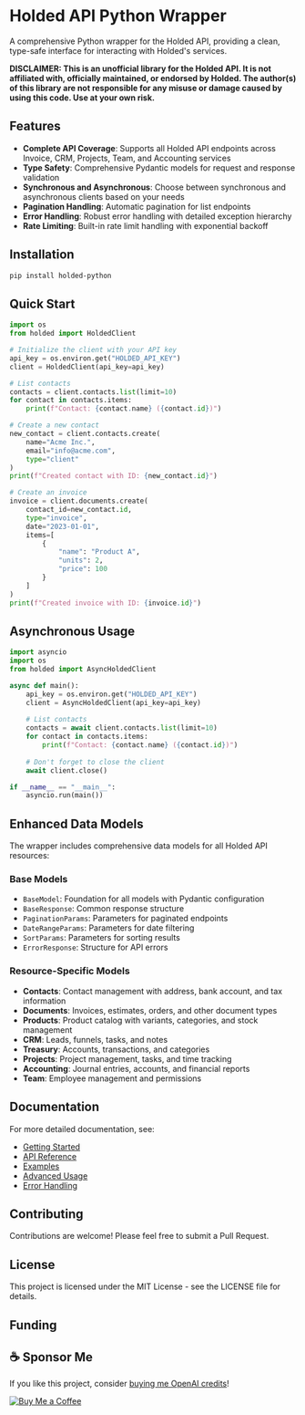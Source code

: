# Holded API Python Wrapper

A comprehensive Python wrapper for the Holded API, providing a clean, type-safe interface for interacting with Holded's services.

**DISCLAIMER: This is an unofficial library for the Holded API. It is not affiliated with, officially maintained, or endorsed by Holded. The author(s) of this library are not responsible for any misuse or damage caused by using this code. Use at your own risk.**

## Features

- **Complete API Coverage**: Supports all Holded API endpoints across Invoice, CRM, Projects, Team, and Accounting services
- **Type Safety**: Comprehensive Pydantic models for request and response validation
- **Synchronous and Asynchronous**: Choose between synchronous and asynchronous clients based on your needs
- **Pagination Handling**: Automatic pagination for list endpoints
- **Error Handling**: Robust error handling with detailed exception hierarchy
- **Rate Limiting**: Built-in rate limit handling with exponential backoff

## Installation

```bash
pip install holded-python
```

## Quick Start

```python
import os
from holded import HoldedClient

# Initialize the client with your API key
api_key = os.environ.get("HOLDED_API_KEY")
client = HoldedClient(api_key=api_key)

# List contacts
contacts = client.contacts.list(limit=10)
for contact in contacts.items:
    print(f"Contact: {contact.name} ({contact.id})")

# Create a new contact
new_contact = client.contacts.create(
    name="Acme Inc.",
    email="info@acme.com",
    type="client"
)
print(f"Created contact with ID: {new_contact.id}")

# Create an invoice
invoice = client.documents.create(
    contact_id=new_contact.id,
    type="invoice",
    date="2023-01-01",
    items=[
        {
            "name": "Product A",
            "units": 2,
            "price": 100
        }
    ]
)
print(f"Created invoice with ID: {invoice.id}")
```

## Asynchronous Usage

```python
import asyncio
import os
from holded import AsyncHoldedClient

async def main():
    api_key = os.environ.get("HOLDED_API_KEY")
    client = AsyncHoldedClient(api_key=api_key)
    
    # List contacts
    contacts = await client.contacts.list(limit=10)
    for contact in contacts.items:
        print(f"Contact: {contact.name} ({contact.id})")
    
    # Don't forget to close the client
    await client.close()

if __name__ == "__main__":
    asyncio.run(main())
```

## Enhanced Data Models

The wrapper includes comprehensive data models for all Holded API resources:

### Base Models

- `BaseModel`: Foundation for all models with Pydantic configuration
- `BaseResponse`: Common response structure
- `PaginationParams`: Parameters for paginated endpoints
- `DateRangeParams`: Parameters for date filtering
- `SortParams`: Parameters for sorting results
- `ErrorResponse`: Structure for API errors

### Resource-Specific Models

- **Contacts**: Contact management with address, bank account, and tax information
- **Documents**: Invoices, estimates, orders, and other document types
- **Products**: Product catalog with variants, categories, and stock management
- **CRM**: Leads, funnels, tasks, and notes
- **Treasury**: Accounts, transactions, and categories
- **Projects**: Project management, tasks, and time tracking
- **Accounting**: Journal entries, accounts, and financial reports
- **Team**: Employee management and permissions

## Documentation

For more detailed documentation, see:

- [Getting Started](docs/getting_started.md)
- [API Reference](docs/api_reference/index.md)
- [Examples](docs/examples.md)
- [Advanced Usage](docs/advanced_usage.md)
- [Error Handling](docs/error_handling.md)

## Contributing

Contributions are welcome! Please feel free to submit a Pull Request.

## License

This project is licensed under the MIT License - see the LICENSE file for details. 

## Funding

## ☕ Sponsor Me

If you like this project, consider [buying me OpenAI credits](https://buymeacoffee.com/bonifaciocalindoro)!

[![Buy Me a Coffee](https://img.buymeacoffee.com/button-api/?text=Buy%20me%20a%20coffee&emoji=☕&slug=bonifaciocalindoro&button_colour=FFDD00&font_colour=000000&font_family=Comic&outline_colour=000000&coffee_colour=ffffff)](https://buymeacoffee.com/bonifaciocalindoro)
